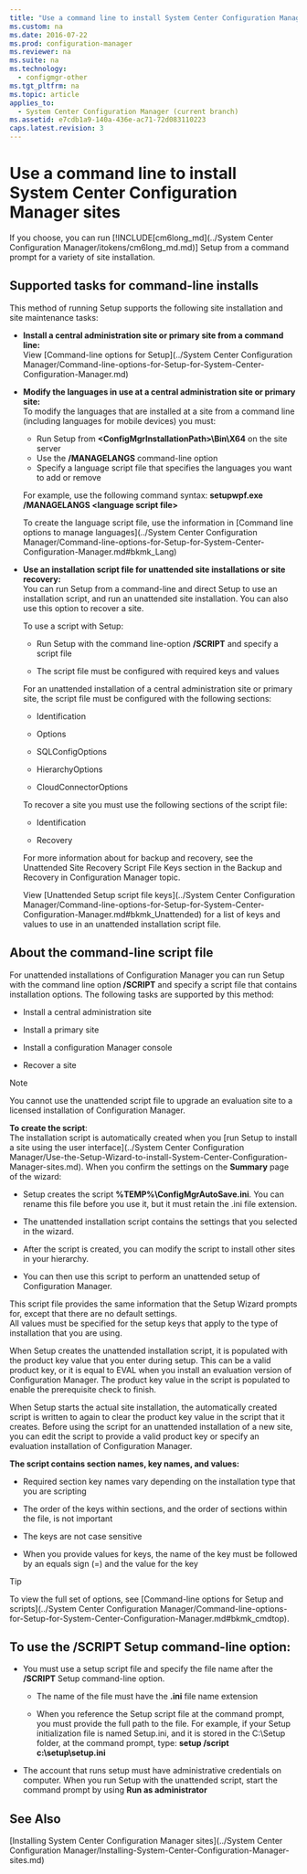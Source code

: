 ```yaml
---
title: "Use a command line to install System Center Configuration Manager sites"
ms.custom: na
ms.date: 2016-07-22
ms.prod: configuration-manager
ms.reviewer: na
ms.suite: na
ms.technology: 
  - configmgr-other
ms.tgt_pltfrm: na
ms.topic: article
applies_to: 
  - System Center Configuration Manager (current branch)
ms.assetid: e7cdb1a9-140a-436e-ac71-72d083110223
caps.latest.revision: 3
---
```

# Use a command line to install System Center Configuration Manager sites
 If you choose, you can run [!INCLUDE[cm6long_md](../System Center Configuration Manager/itokens/cm6long_md.md)] Setup from a command prompt for a variety of site installation.
 
 ## Supported tasks for command-line installs 
 This method of running Setup supports the following site installation and site maintenance tasks: 
  
-   **Install a central administration site or primary site from a command line:**  
  View [Command-line options for Setup](../System Center Configuration Manager/Command-line-options-for-Setup-for-System-Center-Configuration-Manager.md)
  
 -  **Modify the languages in use at a central administration site or primary site:**  
    To modify the languages that are installed at a site from a command line (including languages for mobile devices) you must:  
  
     -   Run Setup from **<ConfigMgrInstallationPath\>\Bin\X64** on the site server 
     -   Use the **/MANAGELANGS** command-line option
     -   Specify a language script file that specifies the languages you want to add or remove  
  
    For example, use the following command syntax: **setupwpf.exe /MANAGELANGS <language script file\>**  
  
    To create the language script file, use the information in [Command line options to manage languages](../System Center Configuration Manager/Command-line-options-for-Setup-for-System-Center-Configuration-Manager.md#bkmk_Lang)  
  
 -  **Use an installation script file for unattended site installations or site recovery:**  
    You can run Setup from a command-line and direct Setup to use an installation script, and run an unattended site installation. You can also use this option to recover a site.    
    
    To use a script with Setup:  
  
    -   Run Setup with the command line-option **/SCRIPT** and specify a script file  
  
    -   The script file must be configured with required keys and values  
  
    For an unattended installation of a central administration site or primary site, the script file must be configured with the following  sections:  
  
    -   Identification    
    -   Options    
    -   SQLConfigOptions    
    -   HierarchyOptions    
    
    -   CloudConnectorOptions  
  
    To recover a site you must use the following sections of the script file:  
  
    -   Identification  
      
    -   Recovery
  
     For more information about for backup and recovery, see the Unattended Site Recovery Script File Keys section in the Backup and Recovery in Configuration Manager topic.  
  
    View [Unattended Setup script file keys](../System Center Configuration Manager/Command-line-options-for-Setup-for-System-Center-Configuration-Manager.md#bkmk_Unattended) for a list of keys and values to use in an unattended installation script file.  
  
## About the command-line script file  

 For unattended installations of Configuration Manager you can run Setup with the command line option **/SCRIPT** and specify a script file that contains  installation options. The following tasks are supported by this method:  
  
-   Install a central administration site  
  
-   Install a primary site  
  
-   Install a configuration Manager console  
  
-   Recover a site  
  
> [!NOTE]  
>  You cannot use the unattended script file to upgrade an evaluation site to a licensed installation of Configuration Manager.  
  
 **To create the script**:  
 The installation script is automatically created when you [run Setup to install a site using the user interface](../System Center Configuration Manager/Use-the-Setup-Wizard-to-install-System-Center-Configuration-Manager-sites.md).  When you confirm the settings on the **Summary** page of the wizard:  
  
-   Setup creates the script **%TEMP%\ConfigMgrAutoSave.ini**.  You can rename this file before you use it, but it must retain the .ini file extension.  
  
-   The unattended installation script contains the settings that you selected in the wizard.  
  
-   After the script is created, you can modify the script to install other sites in your hierarchy.  
  
-   You can then use this script to perform an unattended setup of Configuration Manager.  
  
 This script file provides the same information that the Setup Wizard prompts for, except that there are no default settings.   
All values must be specified for the setup keys that apply to the type of installation that you are using.  
  
 When Setup creates the unattended installation script, it is populated with the product key value that you enter during setup. This can be a valid product key, or it is equal to EVAL when you install an evaluation version of Configuration Manager. The product key value in the script is populated to enable the prerequisite check to finish.  
  
 When Setup starts the actual site installation, the automatically created script is written to again to clear the product key value in the script that it creates. Before using the script for an unattended installation of a new site, you can edit the script to provide a valid product key or specify an evaluation installation of Configuration Manager.  
  
**The script contains section names, key names, and values:**  
  
-   Required section key names vary depending on the installation type that you are scripting  
  
-   The order of the keys within sections, and the order of sections within the file, is not important  
  
-   The keys are not case sensitive  
  
-   When you provide values for keys, the name of the key must be followed by an equals sign (=) and the value for the key  
  
> [!TIP]  
>  To view the full set of options, see  [Command-line options for Setup and scripts](../System Center Configuration Manager/Command-line-options-for-Setup-for-System-Center-Configuration-Manager.md#bkmk_cmdtop).  
  
 ## To use the /SCRIPT Setup command-line option: 
  
-   You must use a setup script file and specify the file name after the **/SCRIPT** Setup command-line option.  
  
    -   The name of the file must have the **.ini** file name extension  
  
    -   When you reference the Setup script file at the command prompt, you must provide the full path to the file. For example, if your Setup initialization file is named Setup.ini, and it is stored in the C:\Setup folder, at the command prompt, type:  **setup /script c:\setup\setup.ini**  
  
-   The account that runs setup must have administrative credentials on computer. When you run Setup with the unattended script, start the command prompt by using **Run as administrator**  
  

  

  
## See Also  
[Installing System Center Configuration Manager sites](../System Center Configuration Manager/Installing-System-Center-Configuration-Manager-sites.md)
